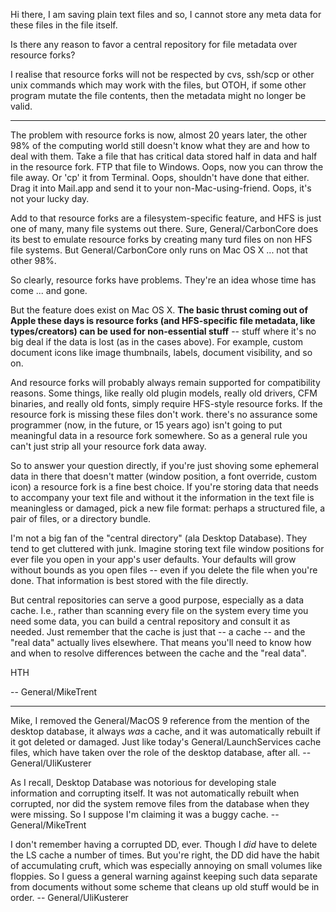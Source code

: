 Hi there, I am saving plain text files and so, I cannot store any meta data for these files in the file itself.

Is there any reason to favor a central repository for file metadata over resource forks?

I realise that resource forks will not be respected by cvs, ssh/scp or other unix commands which may work with the files, but OTOH, if some other program mutate the file contents, then the metadata might no longer be valid.

----

The problem with resource forks is now, almost 20 years later, the other 98% of the computing world still doesn't know what they are and how to deal with them. Take a file that has critical data stored half in data and half in the resource fork. FTP that file to Windows. Oops, now you can throw the file away. Or 'cp' it from Terminal. Oops, shouldn't have done that either. Drag it into Mail.app and send it to your non-Mac-using-friend. Oops, it's not your lucky day.

Add to that resource forks are a filesystem-specific feature, and HFS is just one of many, many file systems out there. Sure, General/CarbonCore does its best to emulate resource forks by creating many turd files on non HFS file systems. But General/CarbonCore only runs on Mac OS X ... not that other 98%.

So clearly, resource forks have problems. They're an idea whose time has come ... and gone. 

But the feature does exist on Mac OS X. **The basic thrust coming out of Apple these days is resource forks (and HFS-specific file metadata, like types/creators) can be used for non-essential stuff** -- stuff where it's no big deal if the data is lost (as in the cases above). For example, custom document icons like image thumbnails, labels, document visibility, and so on. 

And resource forks will probably always remain supported for compatibility reasons. Some things, like really old plugin models, really old drivers, CFM binaries, and really old fonts, simply require HFS-style resource forks. If the resource fork is missing these files don't work. there's no assurance some programmer (now, in the future, or 15 years ago) isn't going to put meaningful data in a resource fork somewhere. So as a general rule you can't just strip all your resource fork data away.

So to answer your question directly, if you're just shoving some ephemeral data in there that doesn't matter (window position, a font override, custom icon) a resource fork is a fine best choice. If you're storing data that needs to accompany your text file and without it the information in the text file is meaningless or damaged, pick a new file format: perhaps a structured file, a pair of files, or a directory bundle.  

I'm not a big fan of the "central directory" (ala Desktop Database). They tend to get cluttered with junk. Imagine storing text file window positions for ever file you open in your app's user defaults. Your defaults will grow without bounds as you open files -- even if you delete the file when you're done. That information is best stored with the file directly.

But central repositories can serve a good purpose, especially as a data cache. I.e., rather than scanning every file on the system every time you need some data, you can build a central repository and consult it as needed. Just remember that the cache is just that -- a cache -- and the "real data" actually lives elsewhere. That means you'll need to know how and when to resolve differences between the cache and the "real data". 

HTH

-- General/MikeTrent

----

Mike, I removed the General/MacOS 9 reference from the mention of the desktop database, it always *was* a cache, and it was automatically rebuilt if it got deleted or damaged. Just like today's General/LaunchServices cache files, which have taken over the role of the desktop database, after all. -- General/UliKusterer

As I recall, Desktop Database was notorious for developing stale information and corrupting itself. It was not automatically rebuilt when corrupted, nor did the system remove files from the database when they were missing. So I suppose I'm claiming it was a buggy cache. -- General/MikeTrent

I don't remember having a corrupted DD, ever. Though I *did* have to delete the LS cache a number of times. But you're right, the DD did have the habit of accumulating cruft, which was especially annoying on small volumes like floppies. So I guess a general warning against keeping such data separate from documents without some scheme that cleans up old stuff would be in order. -- General/UliKusterer